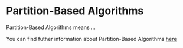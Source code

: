 # Partition-Based Algorithms

Partition-Based Algorithms means ...

You can find futher information about Partition-Based Algorithms [here](../T3./.md)
